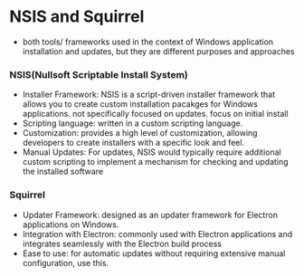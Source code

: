 # NSIS and Squirrel

- both tools/ frameworks used in the context of Windows application installation and updates, but they are different purposes and approaches

### NSIS(Nullsoft Scriptable Install System)

- Installer Framework: NSIS is a script-driven installer framework that allows you to create custom installation pacakges for Windows applications. not specifically focused on updates. focus on initial install
- Scripting language: written in a custom scripting language.
- Customization: provides a high level of customization, allowing developers to create installers with a specific look and feel.
- Manual Updates: For updates, NSIS would typically require additional custom scripting to implement a mechanism for checking and updating the installed software


### Squirrel

- Updater Framework: designed as an updater framework for Electron applications on Windows.
- Integration with Electron: commonly used with Electron applications and integrates seamlessly with the Electron build process
- Ease to use: for automatic updates without requiring extensive manual configuration, use this.